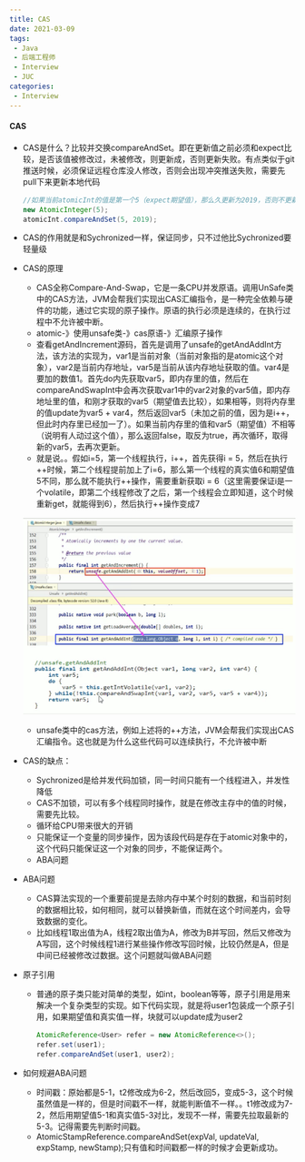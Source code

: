 ```yaml
---
title: CAS
date: 2021-03-09
tags:
 - Java
 - 后端工程师
 - Interview
 - JUC
categories:
 - Interview
---
```


#### CAS

* CAS是什么？比较并交换compareAndSet。即在更新值之前必须和expect比较，是否该值被修改过，未被修改，则更新成，否则更新失败。有点类似于git推送时候，必须保证远程仓库没人修改，否则会出现冲突推送失败，需要先pull下来更新本地代码

  ```java
  //如果当前atomicInt的值是第一个5（expect期望值），那么久更新为2019，否则不更新。这里是为了保证，该线程在将2019写回主内存时，这个atomic的值并没有其他线程修改过，也就还是5.
  new AtomicInteger(5);
  atomicInt.compareAndSet(5, 2019);
  ```

* CAS的作用就是和Sychronized一样，保证同步，只不过他比Sychronized要轻量级

* CAS的原理

  * CAS全称Compare-And-Swap，它是一条CPU并发原语。调用UnSafe类中的CAS方法，JVM会帮我们实现出CAS汇编指令，是一种完全依赖与硬件的功能，通过它实现的原子操作。原语的执行必须是连续的，在执行过程中不允许被中断。
  * atomic-》使用unsafe类-》cas原语-》汇编原子操作
  * 查看getAndIncrement源码，首先是调用了unsafe的getAndAddInt方法，该方法的实现为，var1是当前对象（当前对象指的是atomic这个对象），var2是当前内存地址，var5是当前从该内存地址获取的值。var4是要加的数值1。首先do内先获取var5，即内存里的值，然后在compareAndSwapInt中会再次获取var1中的var2对象的var5值，即内存地址里的值，和刚才获取的var5（期望值去比较），如果相等，则将内存里的值update为var5 + var4，然后返回var5（未加之前的值，因为是i++，但此时内存里已经加一了）。如果当前内存里的值和var5（期望值）不相等（说明有人动过这个值），那么返回false，取反为true，再次循环，取得新的var5，去再次更新。
  * 就是说。。假如i=5，第一个线程执行，i++，首先获得i = 5，然后在执行++时候，第二个线程提前加上了i=6，那么第一个线程的真实值6和期望值5不同，那么就不能执行++操作，需要重新获取i = 6（这里需要保证i是一个volatile，即第二个线程修改了之后，第一个线程会立即知道，这个时候重新get，就能得到6），然后执行++操作变成7

  ![image-20210309141010736](https://raw.githubusercontent.com/ChenforCode/chen-imagebed/master/img/20210309141010.png)
  * unsafe类中的cas方法，例如上述将的++方法，JVM会帮我们实现出CAS汇编指令。这也就是为什么这些代码可以连续执行，不允许被中断

* CAS的缺点：

  * Sychronized是给并发代码加锁，同一时间只能有一个线程进入，并发性降低
  * CAS不加锁，可以有多个线程同时操作，就是在修改主存中的值的时候，需要先比较。
  * 循环给CPU带来很大的开销
  * 只能保证一个变量的同步操作，因为该段代码是存在于atomic对象中的，这个代码只能保证这一个对象的同步，不能保证两个。
  * ABA问题

* ABA问题

  * CAS算法实现的一个重要前提是去除内存中某个时刻的数据，和当前时刻的数据相比较，如何相同，就可以替换新值，而就在这个时间差内，会导致数据的变化。
  * 比如线程1取出值为A，线程2取出值为A，修改为B并写回，然后又修改为A写回，这个时候线程1进行某些操作修改写回时候，比较仍然是A，但是中间已经被修改过数据。这个问题就叫做ABA问题

* 原子引用

  * 普通的原子类只能对简单的类型，如int，boolean等等，原子引用是用来解决一个复杂类型的实现。如下代码实现，就是将user1包装成一个原子引用，如果期望值和真实值一样，块就可以update成为user2

    ```java
    AtomicReference<User> refer = new AtomicReference<>();
    refer.set(user1);
    refer.compareAndSet(user1, user2);
    ```

* 如何规避ABA问题

  * 时间戳：原始都是5-1，t2修改成为6-2，然后改回5，变成5-3，这个时候虽然值是一样的，但是时间戳不一样，就能判断值不一样。。t1修改成为7-2，然后用期望值5-1和真实值5-3对比，发现不一样，需要先拉取最新的5-3。记得需要先判断时间戳。
  * AtomicStampReference.compareAndSet(expVal, updateVal, expStamp, newStamp);只有值和时间戳都一样的时候才会更新成功。



